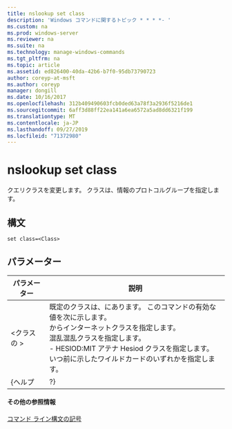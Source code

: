 ```yaml
---
title: nslookup set class
description: 'Windows コマンドに関するトピック * * * *- '
ms.custom: na
ms.prod: windows-server
ms.reviewer: na
ms.suite: na
ms.technology: manage-windows-commands
ms.tgt_pltfrm: na
ms.topic: article
ms.assetid: ed826400-40da-42b6-b7f0-95db73790723
author: coreyp-at-msft
ms.author: coreyp
manager: dongill
ms.date: 10/16/2017
ms.openlocfilehash: 312b409490603fcb0ded63a78f3a2936f5216de1
ms.sourcegitcommit: 6aff3d88ff22ea141a6ea6572a5ad8dd6321f199
ms.translationtype: MT
ms.contentlocale: ja-JP
ms.lasthandoff: 09/27/2019
ms.locfileid: "71372980"
---
```

# <a name="nslookup-set-class"></a>nslookup set class



クエリクラスを変更します。 クラスは、情報のプロトコルグループを指定します。

## <a name="syntax"></a>構文

```
set class=<Class>
```

## <a name="parameters"></a>パラメーター

| パラメーター |                                                                                                                                    説明                                                                                                                                    |
|-----------|-----------------------------------------------------------------------------------------------------------------------------------------------------------------------------------------------------------------------------------------------------------------------------------|
| \<クラスの >  | 既定のクラスは、にあります。 このコマンドの有効な値を次に示します。</br>からインターネットクラスを指定します。</br>混乱混乱クラスを指定します。</br>- HESIOD:MIT アテナ Hesiod クラスを指定します。</br>いつ前に示したワイルドカードのいずれかを指定します。 |
|   {ヘルプ   |                                                                                                                                        ?}                                                                                                                                         |

#### <a name="additional-references"></a>その他の参照情報

[コマンド ライン構文の記号](command-line-syntax-key.md)